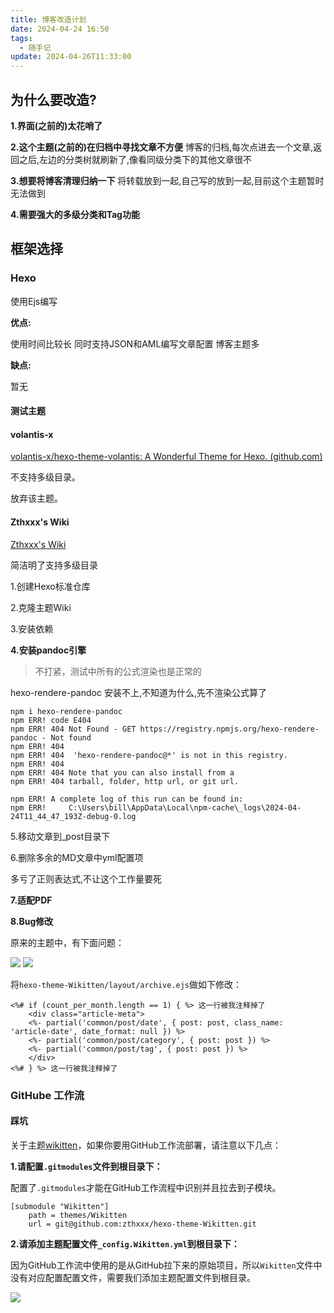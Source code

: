 ```yaml
---
title: 博客改造计划
date: 2024-04-24 16:50
tags:
  - 随手记
update: 2024-04-26T11:33:00
---
```

## 为什么要改造?

**1.界面(之前的)太花哨了**

**2.这个主题(之前的)在归档中寻找文章不方便**
博客的归档,每次点进去一个文章,返回之后,左边的分类树就刷新了,像看同级分类下的其他文章很不

**3.想要将博客清理归纳一下**
将转载放到一起,自己写的放到一起,目前这个主题暂时无法做到

**4.需要强大的多级分类和Tag功能**

## 框架选择

### **Hexo**

使用Ejs编写

**优点:**

使用时间比较长
同时支持JSON和AML编写文章配置
博客主题多

**缺点:**

暂无

#### 测试主题

#### volantis-x

[volantis-x/hexo-theme-volantis: A Wonderful Theme for Hexo. (github.com)](https://github.com/volantis-x/hexo-theme-volantis/)

不支持多级目录。

放弃该主题。

#### Zthxxx's Wiki

[Zthxxx's Wiki](https://wiki.zthxxx.me/)

简洁明了支持多级目录

1.创建Hexo标准仓库

2.克隆主题Wiki

3.安装依赖

**4.安装pandoc引擎**

>不打紧，测试中所有的公式渲染也是正常的

hexo-rendere-pandoc 安装不上,不知道为什么,先不渲染公式算了

```shell
npm i hexo-rendere-pandoc
npm ERR! code E404
npm ERR! 404 Not Found - GET https://registry.npmjs.org/hexo-rendere-pandoc - Not found
npm ERR! 404
npm ERR! 404  'hexo-rendere-pandoc@*' is not in this registry.
npm ERR! 404
npm ERR! 404 Note that you can also install from a
npm ERR! 404 tarball, folder, http url, or git url.

npm ERR! A complete log of this run can be found in:
npm ERR!     C:\Users\bill\AppData\Local\npm-cache\_logs\2024-04-24T11_44_47_193Z-debug-0.log
```

5.移动文章到_post目录下

6.删除多余的MD文章中yml配置项

多亏了正则表达式,不让这个工作量要死

**7.适配PDF**

**8.Bug修改**

原来的主题中，有下面问题：

![](images/posts/Pasted%20image%2020240426141043.png)
![](images/posts/Pasted%20image%2020240426141050.png)

将`hexo-theme-Wikitten/layout/archive.ejs`做如下修改：

```ejs
<%# if (count_per_month.length == 1) { %> 这一行被我注释掉了
	<div class="article-meta">
	<%- partial('common/post/date', { post: post, class_name: 'article-date', date_format: null }) %>
	<%- partial('common/post/category', { post: post }) %>
	<%- partial('common/post/tag', { post: post }) %>
	</div>
<%# } %> 这一行被我注释掉了
```

### GitHube 工作流

#### 踩坑

关于主题[wikitten](https://github.com/zthxxx/hexo-theme-Wikitten)，如果你要用GitHub工作流部署，请注意以下几点：

**1.请配置`.gitmodules`文件到根目录下：**

配置了`.gitmodules`才能在GitHub工作流程中识别并且拉去到子模块。

```shell
[submodule "Wikitten"]
    path = themes/Wikitten
    url = git@github.com:zthxxx/hexo-theme-Wikitten.git
```

**2.请添加主题配置文件`_config.Wikitten.yml`到根目录下：**

因为GitHub工作流中使用的是从GitHub拉下来的原始项目，所以`Wikitten`文件中没有对应配置配置文件，需要我们添加主题配置文件到根目录。

![](images/posts/Pasted%20image%2020240426111758.png)

